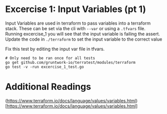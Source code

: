 # Excercise 1: Input Variables (pt 1)

Input Variables are used in terraform to pass variables into a terraform stack. These can be set via the cli with `--var` or using a `.tfvars` file. Running excercise_1 you will see that the input variable is failing the assert. Update the code in `./terraform` to set the input variable to the correct value

Fix this test by editing the input var file in tfvars.

```
# Only need to be ran once for all tests
go get github.com/gruntwork-io/terratest/modules/terraform
go test -v -run excercise_1_test.go
```

# Additional Readings
(https://www.terraform.io/docs/language/values/variables.html)[https://www.terraform.io/docs/language/values/variables.html]